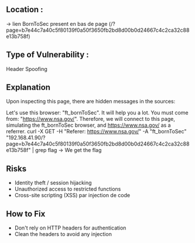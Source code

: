 ## Location :
-> lien BornToSec present en bas de page (/?page=b7e44c7a40c5f80139f0a50f3650fb2bd8d00b0d24667c4c2ca32c88e13b758f)

## Type of Vulnerability :
Header Spoofing

## Explanation
Upon inspecting this page, there are hidden messages in the sources:

Let's use this browser: "ft_bornToSec". It will help you a lot.
You must come from: "https://www.nsa.gov/".
Therefore, we will connect to this page, simulating the ft_bornToSec browser, and https://www.nsa.gov/ as a referrer.
curl -X GET -H "Referer: https://www.nsa.gov/" -A "ft_bornToSec" "192.168.41.90/?page=b7e44c7a40c5f80139f0a50f3650fb2bd8d00b0d24667c4c2ca32c88e13b758f" | grep flag
-> We get the flag

## Risks
- Identity theft / session hijacking
- Unauthorized access to restricted functions
- Cross-site scripting (XSS) par injection de code

## How to Fix
- Don't rely on HTTP headers for authentication
- Clean the headers to avoid any injection
